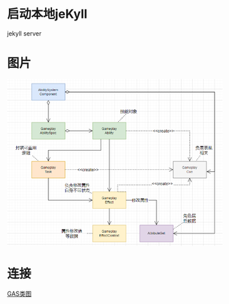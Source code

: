# 启动本地jeKyll
jekyll server
# 图片

![名字](/img/UEGAS/GAS_class_diagram.png)


# 连接
[GAS类图](/img/UEGAS/GAS_class_diagram.png)
